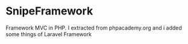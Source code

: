 # SnipeFramework
Framework MVC in PHP. I extracted from phpacademy.org and i added some things of Laravel Framework
